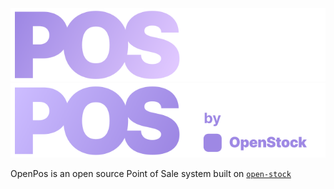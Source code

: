 <div style="text-align:center">
    <img src="https://raw.githubusercontent.com/bennjii/open-pos/e2ad03ed881bf9e8f4537719155bb2b2e295704f/public/open-pos-dark.svg#gh-dark-mode-only">
    <img src="https://raw.githubusercontent.com/bennjii/open-pos/e2ad03ed881bf9e8f4537719155bb2b2e295704f/public/open-pos-light.svg#gh-light-mode-only">
</div>

OpenPos is an open source Point of Sale system built on [`open-stock`](https://github.com/bennjii/open-stock)